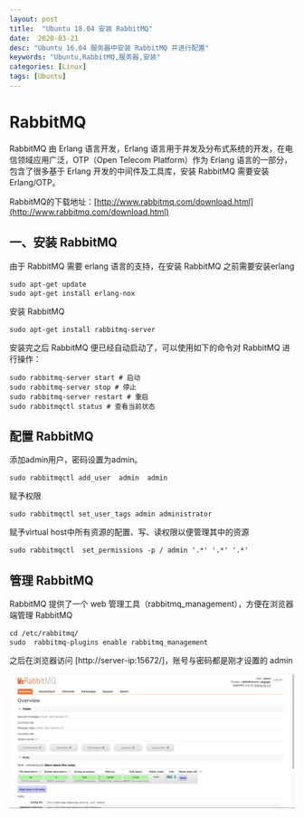 ```yaml
---
layout: post
title:  "Ubuntu 18.04 安装 RabbitMQ"
date:  2020-03-21
desc: "Ubuntu 16.04 服务器中安装 RabbitMQ 并进行配置"
keywords: "Ubuntu,RabbitMQ,服务器,安装"
categories: [Linux]
tags: [Ubuntu]
---
```

# RabbitMQ

RabbitMQ 由 Erlang 语言开发，Erlang 语言用于并发及分布式系统的开发，在电信领域应用广泛，OTP（Open Telecom Platform）作为 Erlang 语言的一部分，包含了很多基于 Erlang 开发的中间件及工具库，安装 RabbitMQ 需要安装Erlang/OTP。

RabbitMQ的下载地址：[http://www.rabbitmq.com/download.html](http://www.rabbitmq.com/download.html)

## 一、安装 RabbitMQ

由于 RabbitMQ 需要 erlang 语言的支持，在安装 RabbitMQ 之前需要安装erlang

```shell
sudo apt-get update
sudo apt-get install erlang-nox
```

安装 RabbitMQ

```shell
sudo apt-get install rabbitmq-server
```

安装完之后 RabbitMQ 便已经自动启动了，可以使用如下的命令对 RabbitMQ 进行操作：

```shell
sudo rabbitmq-server start # 启动
sudo rabbitmq-server stop # 停止
sudo rabbitmq-server restart # 重启
sudo rabbitmqctl status # 查看当前状态
```

## 配置 RabbitMQ

添加admin用户，密码设置为admin。

```shell
sudo rabbitmqctl add_user  admin  admin  
```

赋予权限

```shell
sudo rabbitmqctl set_user_tags admin administrator 
```

赋予virtual host中所有资源的配置、写、读权限以便管理其中的资源

```shell
sudo rabbitmqctl  set_permissions -p / admin '.*' '.*' '.*'
```

## 管理 RabbitMQ

RabbitMQ 提供了一个 web 管理工具（rabbitmq_management），方便在浏览器端管理 RabbitMQ

```shell
cd /etc/rabbitmq/
sudo  rabbitmq-plugins enable rabbitmq_management
```

之后在浏览器访问 [http://server-ip:15672/]，账号与密码都是刚才设置的 admin

![2](/assets/images/2020/2020-03/2.png)
